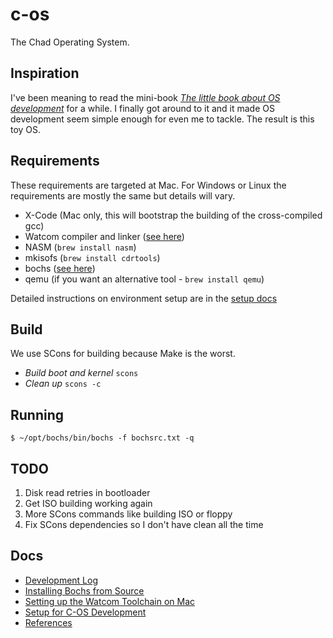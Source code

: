 # c-os
The Chad Operating System.

## Inspiration
I've been meaning to read the mini-book [_The little book about OS development_](http://littleosbook.github.io/book.pdf) for a while. I finally got around to it and it made OS development seem simple enough for even me to tackle. The result is this toy OS.

## Requirements
These requirements are targeted at Mac. For Windows or Linux the requirements are mostly the same but details will vary.

* X-Code (Mac only, this will bootstrap the building of the cross-compiled gcc)
* Watcom compiler and linker ([see here](docs/watcom.md))
* NASM (`brew install nasm`)
* mkisofs (`brew install cdrtools`)
* bochs ([see here](docs/bochs.md))
* qemu (if you want an alternative tool - `brew install qemu`)

Detailed instructions on environment setup are in the [setup docs](docs/setup.md)

## Build
We use SCons for building because Make is the worst.

* *Build boot and kernel* `scons`
* *Clean up* `scons -c`

## Running
```commandline
$ ~/opt/bochs/bin/bochs -f bochsrc.txt -q
```

## TODO
1. Disk read retries in bootloader
2. Get ISO building working again
3. More SCons commands like building ISO or floppy
4. Fix SCons dependencies so I don't have clean all the time

## Docs
* [Development Log](docs/devlog.md)
* [Installing Bochs from Source](docs/bochs.md)
* [Setting up the Watcom Toolchain on Mac](docs/watcom.md)
* [Setup for C-OS Development](docs/setup.md)
* [References](docs/references.md)